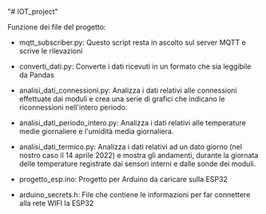 "# IOT_project" 

Funzione dei file del progetto:

- mqtt_subscriber.py: Questo script resta in ascolto sul server MQTT e scrive le rilevazioni
- converti_dati.py: Converte i dati ricevuti in un formato che sia leggibile da Pandas
- analisi_dati_connessioni.py: Analizza i dati relativi alle connessioni effettuate dai moduli e crea una serie di grafici che indicano le riconnessioni nell'intero periodo.
- analisi_dati_periodo_intero.py: Analizza i dati relativi alle temperature medie giornaliere e l'umidità media giornaliera.
- analisi_dati_termico.py: Analizza i dati relativi ad un dato giorno (nel nostro caso il 14 aprile 2022) e mostra gli andamenti, durante la giornata delle temperature registrate dai sensori interni e dalle sonde dei moduli.

- progetto_esp.ino: Progetto per Arduino da caricare sulla ESP32
- arduino_secrets.h: File che contiene le informazioni per far connettere alla rete WIFI la ESP32

